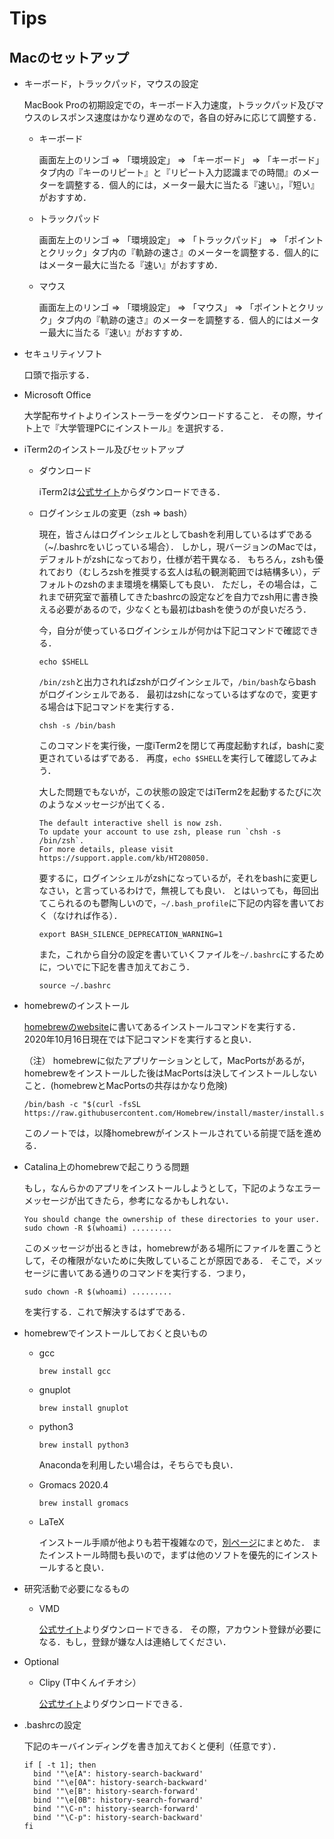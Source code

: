# Tips

## Macのセットアップ

* キーボード，トラックパッド，マウスの設定

  MacBook Proの初期設定での，キーボード入力速度，トラックパッド及びマウスのレスポンス速度はかなり遅めなので，各自の好みに応じて調整する．
  
  - キーボード
  
    画面左上のリンゴ => 「環境設定」 => 「キーボード」 => 「キーボード」タブ内の『キーのリピート』と『リピート入力認識までの時間』のメーターを調整する．個人的には，メーター最大に当たる『速い』，『短い』がおすすめ．
  
  - トラックパッド 
  
    画面左上のリンゴ => 「環境設定」 => 「トラックパッド」 => 「ポイントとクリック」タブ内の『軌跡の速さ』のメーターを調整する．個人的にはメーター最大に当たる『速い』がおすすめ．
  
  - マウス
  
    画面左上のリンゴ => 「環境設定」 => 「マウス」 => 「ポイントとクリック」タブ内の『軌跡の速さ』のメーターを調整する．個人的にはメーター最大に当たる『速い』がおすすめ．
  
* セキュリティソフト

  口頭で指示する．
  
* Microsoft Office

  大学配布サイトよりインストーラーをダウンロードすること．
  その際，サイト上で『大学管理PCにインストール』を選択する．
  
* iTerm2のインストール及びセットアップ
  
  - ダウンロード
  
    iTerm2は[公式サイト](https://iterm2.com/)からダウンロードできる．
  
  - ログインシェルの変更（zsh => bash）
  
    現在，皆さんはログインシェルとしてbashを利用しているはずである（~/.bashrcをいじっている場合）．
    しかし，現バージョンのMacでは，デフォルトがzshになっており，仕様が若干異なる．
    もちろん，zshも優れており（むしろzshを推奨する玄人は私の観測範囲では結構多い），デフォルトのzshのまま環境を構築しても良い．
    ただし，その場合は，これまで研究室で蓄積してきたbashrcの設定などを自力でzsh用に書き換える必要があるので，少なくとも最初はbashを使うのが良いだろう．
  
    今，自分が使っているログインシェルが何かは下記コマンドで確認できる．
    ```
    echo $SHELL
    ```
    ```/bin/zsh```と出力されればzshがログインシェルで，```/bin/bash```ならbashがログインシェルである．
    最初はzshになっているはずなので，変更する場合は下記コマンドを実行する．
    ```
    chsh -s /bin/bash
    ```
    このコマンドを実行後，一度iTerm2を閉じて再度起動すれば，bashに変更されているはずである．
    再度，```echo $SHELL```を実行して確認してみよう．
    
    大した問題でもないが，この状態の設定ではiTerm2を起動するたびに次のようなメッセージが出てくる．
    ```
    The default interactive shell is now zsh.
    To update your account to use zsh, please run `chsh -s /bin/zsh`.
    For more details, please visit https://support.apple.com/kb/HT208050.
    ```
    要するに，ログインシェルがzshになっているが，それをbashに変更しなさい，と言っているわけで，無視しても良い．
    とはいっても，毎回出てこられるのも鬱陶しいので，```~/.bash_profile```に下記の内容を書いておく（なければ作る）．
    ```
    export BASH_SILENCE_DEPRECATION_WARNING=1
    ```
    また，これから自分の設定を書いていくファイルを```~/.bashrc```にするために，ついでに下記を書き加えておこう．
    ```
    source ~/.bashrc
    ```

* homebrewのインストール

  [homebrewのwebsite](https://brew.sh/index_ja)に書いてあるインストールコマンドを実行する．
  2020年10月16日現在では下記コマンドを実行すると良い．
  
  （注） homebrewに似たアプリケーションとして，MacPortsがあるが，homebrewをインストールした後はMacPortsは決してインストールしないこと．(homebrewとMacPortsの共存はかなり危険)
  
  ```
  /bin/bash -c "$(curl -fsSL https://raw.githubusercontent.com/Homebrew/install/master/install.sh)"
  ```
  このノートでは，以降homebrewがインストールされている前提で話を進める．
  
* Catalina上のhomebrewで起こりうる問題

  もし，なんらかのアプリをインストールしようとして，下記のようなエラーメッセージが出てきたら，参考になるかもしれない．
  ```
  You should change the ownership of these directories to your user.
  sudo chown -R $(whoami) .........
  ```
  このメッセージが出るときは，homebrewがある場所にファイルを置こうとして，その権限がないために失敗していることが原因である．
  そこで，メッセージに書いてある通りのコマンドを実行する．つまり，
  ```
  sudo chown -R $(whoami) .........
  ```
  を実行する．これで解決するはずである．

* homebrewでインストールしておくと良いもの

  - gcc
    ```
    brew install gcc
    ```
  
  - gnuplot
    ```
    brew install gnuplot
    ```
  
  - python3 
    ```
    brew install python3
    ```
    Anacondaを利用したい場合は，そちらでも良い．
  
  - Gromacs 2020.4
    ```
    brew install gromacs
    ```
  
  - LaTeX
  
    インストール手順が他よりも若干複雑なので，[別ページ](./LaTeX_brew.md)にまとめた．
    またインストール時間も長いので，まずは他のソフトを優先的にインストールすると良い．

* 研究活動で必要になるもの

  - VMD
  
    [公式サイト](https://www.ks.uiuc.edu/Research/vmd/)よりダウンロードできる．
    その際，アカウント登録が必要になる．もし，登録が嫌な人は連絡してください．

* Optional

  - Clipy (T中くんイチオシ）
  
    [公式サイト](https://clipy-app.com/)よりダウンロードできる．
  
* .bashrcの設定

  下記のキーバインディングを書き加えておくと便利（任意です）．
  ```
  if [ -t 1]; then
    bind '"\e[A": history-search-backward'
    bind '"\e[0A": history-search-backward'
    bind '"\e[B": history-search-forward'
    bind '"\e[0B": history-search-forward'
    bind '"\C-n": history-search-forward'
    bind '"\C-p": history-search-backward'
  fi
  ```
